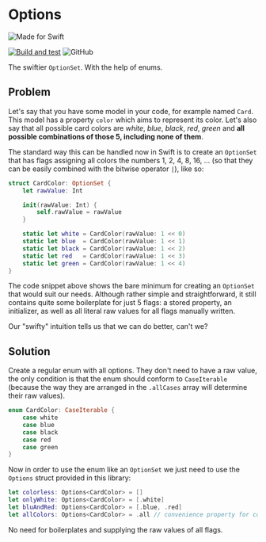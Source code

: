 # Options

![Made for Swift](https://img.shields.io/badge/MADE%20FOR-SWIFT-orange?style=for-the-badge&logo=swift)


[![Build and test](https://github.com/allexks/Options/actions/workflows/swift-build-test.yml/badge.svg)](https://github.com/allexks/Options/actions/workflows/swift-build-test.yml)
![GitHub](https://img.shields.io/github/license/allexks/Options)

The swiftier `OptionSet`. With the help of enums.

## Problem

Let's say that you have some model in your code, for example named `Card`. This model has a property `color` which aims to represent its color. Let's also say that all possible card colors are *white*, *blue*, *black*, *red*, *green* and **all possible combinations of those 5, including none of them**.

The standard way this can be handled now in Swift is to create an `OptionSet` that has flags assigning all colors the numbers 1, 2, 4, 8, 16, ... (so that they can be easily combined with the bitwise operator `|`), like so:

```swift
struct CardColor: OptionSet {
    let rawValue: Int

    init(rawValue: Int) {
        self.rawValue = rawValue
    }

    static let white = CardColor(rawValue: 1 << 0)
    static let blue  = CardColor(rawValue: 1 << 1)
    static let black = CardColor(rawValue: 1 << 2)
    static let red   = CardColor(rawValue: 1 << 3)
    static let green = CardColor(rawValue: 1 << 4)
}
```

The code snippet above shows the bare minimum for creating an `OptionSet` that would suit our needs. Although rather simple and straightforward, it still contains quite some boilerplate for just 5 flags: a stored property, an initializer, as well as all literal raw values for all flags manually written.

Our "swifty" intuition tells us that we can do better, can't we?

## Solution

Create a regular enum with all options. They don't need to have a raw value, the only condition is that the enum should conform to `CaseIterable` (because the way they are arranged in the `.allCases` array will determine their raw values).

```swift
enum CardColor: CaseIterable {
    case white
    case blue
    case black
    case red
    case green
}
```

Now in order to use the enum like an `OptionSet` we just need to use the `Options` struct provided in this library:

```swift
let colorless: Options<CardColor> = []
let onlyWhite: Options<CardColor> = [.white]
let bluAndRed: Options<CardColor> = [.blue, .red]
let allColors: Options<CardColor> = .all // convenience property for combining all options
```

No need for boilerplates and supplying the raw values of all flags.